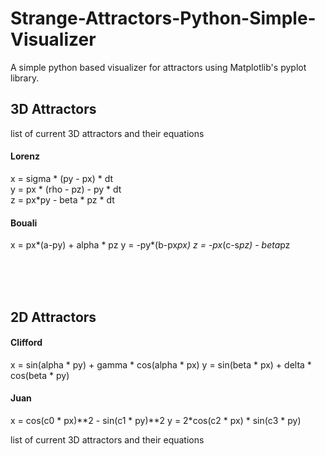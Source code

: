 # Strange-Attractors-Python-Simple-Visualizer


A simple python based visualizer for attractors using Matplotlib's pyplot library.

## 3D Attractors

list of current 3D attractors and their equations

#### Lorenz 

x = sigma * (py - px) * dt <br>
y = px * (rho - pz) - py * dt <br>
z = px*py - beta * pz * dt <br>

#### Bouali

x = px*(a-py) + alpha * pz
y = -py*(b-px*px)
z = -px*(c-s*pz) - beta*pz

<br><br><br>

## 2D Attractors

#### Clifford
x = sin(alpha * py) + gamma * cos(alpha * px)
y = sin(beta * px) + delta * cos(beta * py)


#### Juan
x = cos(c0 * px)**2 - sin(c1 * py)**2
y = 2*cos(c2 * px) * sin(c3 * py)

list of current 3D attractors and their equations
